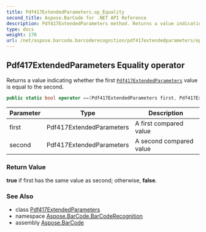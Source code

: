 ```yaml
---
title: Pdf417ExtendedParameters.op_Equality
second_title: Aspose.BarCode for .NET API Reference
description: Pdf417ExtendedParameters method. Returns a value indicating whether the first Pdf417ExtendedParameters value is equal to the second
type: docs
weight: 170
url: /net/aspose.barcode.barcoderecognition/pdf417extendedparameters/op_equality/
---
```

## Pdf417ExtendedParameters Equality operator

Returns a value indicating whether the first [`Pdf417ExtendedParameters`](../) value is equal to the second.

```csharp
public static bool operator ==(Pdf417ExtendedParameters first, Pdf417ExtendedParameters second)
```

| Parameter | Type | Description |
| --- | --- | --- |
| first | Pdf417ExtendedParameters | A first compared value |
| second | Pdf417ExtendedParameters | A second compared value |

### Return Value

**true** if first has the same value as second; otherwise, **false**.

### See Also

* class [Pdf417ExtendedParameters](../)
* namespace [Aspose.BarCode.BarCodeRecognition](../../../aspose.barcode.barcoderecognition/)
* assembly [Aspose.BarCode](../../../)


